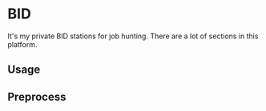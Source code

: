 # BID
It's my private BID stations for job hunting.
There are a lot of sections in this platform.

## Usage




## Preprocess
